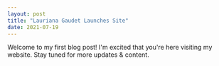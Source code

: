 ```yaml
---
layout: post
title: "Lauriana Gaudet Launches Site"
date: 2021-07-19
---
```


Welcome to my first blog post! I'm excited that you're here visiting my website. Stay tuned for more updates & content.
